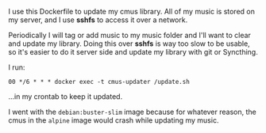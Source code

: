 I use this Dockerfile to update my cmus library.  All of my music is stored on my server, and I use **sshfs** to access it over a network.

Periodically I will tag or add music to my music folder and I'll want to clear and update my library.  Doing this over **sshfs** is way too slow to be usable, so it's easier to do it server side and update my library with git or Syncthing.

I run:

```
00 */6 * * * docker exec -t cmus-updater /update.sh
```

...in my crontab to keep it updated.

I went with the `debian:buster-slim` image because for whatever reason, the cmus in the `alpine` image would crash while updating my music.
